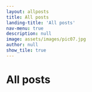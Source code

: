 ```yaml
---
layout: allposts
title: All posts
landing-title: 'All posts'
nav-menu: true
description: null
image: assets/images/pic07.jpg
author: null
show_tile: true
---
```


<h1>All posts</h1>
